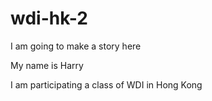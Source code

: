 wdi-hk-2
========

I am going to make a story here

My name is Harry

I am participating a class of WDI in Hong Kong
